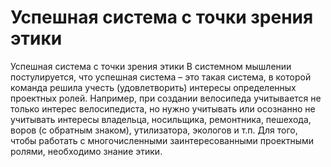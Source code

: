# Успешная система с точки зрения этики

Успешная система с точки зрения этики 
В системном мышлении постулируется, что успешная система – это такая система, в которой команда решила учесть (удовлетворить) интересы определенных проектных ролей. Например, при создании велосипеда учитывается не только интерес велосипедиста, но нужно учитывать или осознанно не учитывать интересы владельца, носильщика, ремонтника, пешехода, воров (с обратным знаком), утилизатора, экологов и т.п. Для того, чтобы работать с многочисленными заинтересованными проектными ролями, необходимо знание этики.
